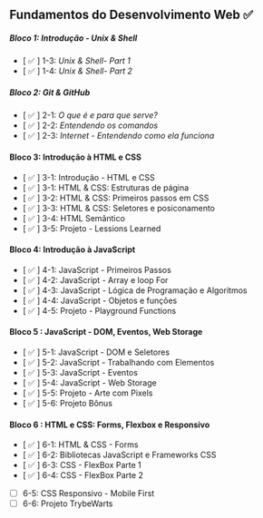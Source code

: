 
## Fundamentos do Desenvolvimento Web :white_check_mark:

##### Bloco 1: Introdução - Unix & Shell

- [ :white_check_mark: ] 1-3: _Unix & Shell- Part 1_
- [ :white_check_mark: ] 1-4: _Unix & Shell- Part 2_

##### Bloco 2: Git & GitHub

- [ :white_check_mark: ] 2-1: _O que é e para que serve?_
- [ :white_check_mark: ] 2-2: _Entendendo os comandos_
- [ :white_check_mark: ] 2-3: _Internet - Entendendo como ela funciona_

#### Bloco 3: Introdução à HTML e CSS

- [ :white_check_mark: ] 3-1: Introdução - HTML e CSS
- [ :white_check_mark: ] 3-1: HTML & CSS: Estruturas de página
- [ :white_check_mark: ] 3-2: HTML & CSS: Primeiros passos em CSS
- [ :white_check_mark: ] 3-3: HTML & CSS: Seletores e posiconamento
- [ :white_check_mark: ] 3-4: HTML Semântico
- [ :white_check_mark: ] 3-5: Projeto - Lessions Learned

#### Bloco 4: Introdução à JavaScript
- [ :white_check_mark: ] 4-1: JavaScript - Primeiros Passos
- [ :white_check_mark: ] 4-2: JavaScript - Array e loop For
- [ :white_check_mark: ] 4-3: JavaScript - Lógica de Programação e Algoritmos
- [ :white_check_mark: ] 4-4: JavaScript - Objetos e funções
- [ :white_check_mark: ] 4-5: Projeto - Playground Functions

#### Bloco 5 : JavaScript - DOM, Eventos, Web Storage
- [ :white_check_mark: ] 5-1: JavaScript - DOM e Seletores
- [ :white_check_mark: ] 5-2: JavaScript - Trabalhando com Elementos
- [ :white_check_mark: ] 5-3: JavaScript - Eventos
- [ :white_check_mark: ] 5-4: JavaScript - Web Storage
- [ :white_check_mark: ] 5-5: Projeto - Arte com Pixels
- [ :white_check_mark: ] 5-6: Projeto Bônus

#### Bloco 6 : HTML e CSS: Forms, Flexbox e Responsivo
- [ :white_check_mark: ] 6-1: HTML & CSS - Forms
- [ :white_check_mark: ] 6-2: Bibliotecas JavaScript e Frameworks CSS
- [ :white_check_mark: ] 6-3: CSS - FlexBox Parte 1
- [ :white_check_mark: ] 6-4: CSS - FlexBox Parte 2
- [ ] 6-5: CSS Responsivo - Mobile First
- [ ] 6-6: Projeto TrybeWarts